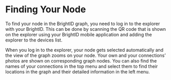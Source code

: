 # Finding Your Node

To find your node in the BrightID graph, you need to log in to the explorer with your BrightID. This can be done by scanning the QR code that is shown on the explorer using your BrightID mobile application and adding the explorer to the devices list.&#x20;

When you log in to the explorer, your node gets selected automatically and the view of the graph zooms on your node. Your own and your connections’ photos are shown on corresponding graph nodes. You can also find the names of your connections in the top menu and select them to find their locations in the graph and their detailed information in the left menu.
